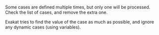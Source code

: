 Some cases are defined multiple times, but only one will be processed. Check the list of cases, and remove the extra one.

Exakat tries to find the value of the case as much as possible, and ignore any dynamic cases (using variables).

<?php

const A = 1;

case ($x) {
    case 1 : 
        break;
    case true:    // This is a duplicate of the previous
        break; 
    case 1 + 0:   // This is a duplicate of the previous
        break; 
    case 1.0 :    // This is a duplicate of the previous
        break; 
    case A :      // The A constant is actually 1
        break; 
    case $y  :    // This is not reported.
        break; 
    default:
        
}
?>
